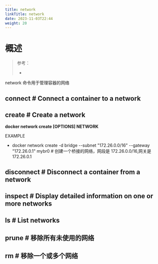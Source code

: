 ```yaml
---
title: network
linkTitle: network
date: 2023-11-03T22:44
weight: 20
---
```


# 概述

> 参考：
> 
> -


network 命令用于管理容器的网络
## connect # Connect a container to a network

## create # Create a network

**docker network create \[OPTIONS] NETWORK**

EXAMPLE

- docker network create -d bridge --subnet "172.26.0.0/16" --gateway "172.26.0.1" mybr0 # 创建一个桥接的网络，网段是 172.26.0.0/16,网关是 172.26.0.1

## disconnect # Disconnect a container from a network

## inspect # Display detailed information on one or more networks

## ls # List networks

## prune # 移除所有未使用的网络

## rm # 移除一个或多个网络
